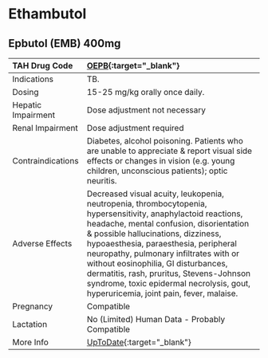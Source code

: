 # Ethambutol

## Epbutol (EMB) 400mg

| TAH Drug Code      | [OEPB](https://www.tahsda.org.tw/drugs/hissearch.php?drug_code=OEPB){:target="_blank"}                                                                                                                                                                                                                                                                                                                                                                      |
|:-------------------|:------------------------------------------------------------------------------------------------------------------------------------------------------------------------------------------------------------------------------------------------------------------------------------------------------------------------------------------------------------------------------------------------------------------------------------------------------------|
| Indications        | TB.                                                                                                                                                                                                                                                                                                                                                                                                                                                         |
| Dosing             | 15-25 mg/kg orally once daily.                                                                                                                                                                                                                                                                                                                                                                                                                              |
| Hepatic Impairment | Dose adjustment not necessary                                                                                                                                                                                                                                                                                                                                                                                                                               |
| Renal Impairment   | Dose adjustment required                                                                                                                                                                                                                                                                                                                                                                                                                                    |
| Contraindications  | Diabetes, alcohol poisoning. Patients who are unable to appreciate & report visual side effects or changes in vision (e.g. young children, unconscious patients); optic neuritis.                                                                                                                                                                                                                                                                           |
| Adverse Effects    | Decreased visual acuity, leukopenia, neutropenia, thrombocytopenia, hypersensitivity, anaphylactoid reactions, headache, mental confusion, disorientation & possible hallucinations, dizziness, hypoaesthesia, paraesthesia, peripheral neuropathy, pulmonary infiltrates with or without eosinophilia, GI disturbances, dermatitis, rash, pruritus, Stevens-Johnson syndrome, toxic epidermal necrolysis, gout, hyperuricemia, joint pain, fever, malaise. |
| Pregnancy          | Compatible                                                                                                                                                                                                                                                                                                                                                                                                                                                  |
| Lactation          | No (Limited) Human Data - Probably Compatible                                                                                                                                                                                                                                                                                                                                                                                                               |
| More Info          | [UpToDate](https://www.uptodate.com/contents/ethambutol-drug-information){:target="_blank"}                                                                                                                                                                                                                                                                                                                                                                 |

